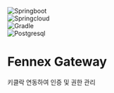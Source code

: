 ![Springboot](https://shields.io/badge/v3.4.6-6DB33F?logo=springboot&label=Spring%20Boot&style=social)  
![Springcloud](https://shields.io/badge/2024.0.1-6DB33F?logo=springboot&label=Spring%20Cloud&style=social)  
![Gradle](https://img.shields.io/badge/v8.9-02303A?logo=gradle&label=Gradle&style=social)  
![Postgresql](https://img.shields.io/badge/v17-4169E1?logo=postgresql&label=PostgreSQL&style=social)  

# Fennex Gateway
키클락 연동하여 인증 및 권한 관리
